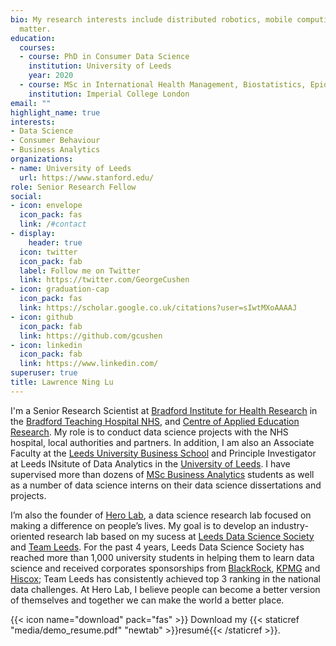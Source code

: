 ```yaml
---
bio: My research interests include distributed robotics, mobile computing and programmable
  matter.
education:
  courses:
  - course: PhD in Consumer Data Science
    institution: University of Leeds
    year: 2020
  - course: MSc in International Health Management, Biostatistics, Epidemiology
    institution: Imperial College London
email: ""
highlight_name: true
interests:
- Data Science
- Consumer Behaviour 
- Business Analytics
organizations:
- name: University of Leeds
  url: https://www.stanford.edu/
role: Senior Research Fellow
social:
- icon: envelope
  icon_pack: fas
  link: /#contact
- display:
    header: true
  icon: twitter
  icon_pack: fab
  label: Follow me on Twitter
  link: https://twitter.com/GeorgeCushen
- icon: graduation-cap
  icon_pack: fas
  link: https://scholar.google.co.uk/citations?user=sIwtMXoAAAAJ
- icon: github
  icon_pack: fab
  link: https://github.com/gcushen
- icon: linkedin
  icon_pack: fab
  link: https://www.linkedin.com/
superuser: true
title: Lawrence Ning Lu
---
```


I'm a Senior Research Scientist at [Bradford Institute for Health Research](https://www.bradfordresearch.nhs.uk) in the [Bradford Teaching Hospital NHS](https://www.bradfordhospitals.nhs.uk), and [Centre of Applied Education Research](https://caer.org.uk). My role is to conduct data science projects with the NHS hospital, local authorities and partners. In addition, I am also an Associate Faculty at the [Leeds University Business School](https://business.leeds.ac.uk) and Principle Investigator at Leeds INsitute of Data Analytics in the [University of Leeds](https://www.leeds.ac.uk). I have supervised more than dozens of [MSc Business Analytics](https://courses.leeds.ac.uk/g503/business-analytics-and-decision-sciences-msc) students as well as a number of data science interns on their data science dissertations and projects.

I’m also the founder of [Hero Lab](https://www.hero-lab.com), a data science research lab focused on making a difference on people’s lives. My goal is to develop an industry-oriented research lab based on my sucess at [Leeds Data Science Society](https://leedsdatascience.github.io) and [Team Leeds](https://www.hiscoxgroup.com/blog/hiscox/leeds-crowned-winners-hiscox-university-challenge). For the past 4 years, Leeds Data Science Society has reached more than 1,000 university students in helping them to learn data science and received corporates sponsorships from [BlackRock](https://www.blackrock.com/uk), [KPMG](https://home.kpmg/uk/en/home.html) and [Hiscox](https://www.hiscox.co.uk); Team Leeds has consistently achieved top 3 ranking in the national data challenges. At Hero Lab, I believe people can become a better version of themselves and together we can make the world a better place.

{{< icon name="download" pack="fas" >}} Download my {{< staticref "media/demo_resume.pdf" "newtab" >}}resumé{{< /staticref >}}.
